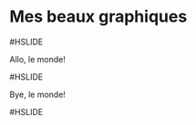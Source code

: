 # Mes beaux graphiques

#HSLIDE

Allo, le monde!

#HSLIDE

Bye, le monde!

#HSLIDE

<script>document.write('Un script a ecris ca')</script>
